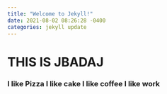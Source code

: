 ```yaml
---
title: "Welcome to Jekyll!"
date: 2021-08-02 08:26:28 -0400
categories: jekyll update
---
```

THIS IS JBADAJ
==============

### I like Pizza I like cake I like coffee I like work
